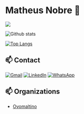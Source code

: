 # Matheus Nobre 👋
![](https://komarev.com/ghpvc/?username=ccr5&color=green&style=flat-square)
<p></p>

![Github stats](https://github-readme-stats.vercel.app/api?username=ccr5&show_icons=true&theme=merko&count_private=true&include_all_commits=true)

[![Top Langs](https://github-readme-stats.vercel.app/api/top-langs/?username=ccr5&langs_count=10&layout=compact&theme=merko&hide=html,css,shell,dockerfile,less,hcl)](https://github.com/ccr5/github-readme-stats)

## 📫 Contact

[![Gmail](https://img.shields.io/badge/-GMAIL-D14836?style=for-the-badge&logo=gmail&logoColor=white)](mailto:matt-gomes@live.com)
[![LinkedIn](https://img.shields.io/badge/-LINKEDIN-0077B5?style=for-the-badge&logo=linkedin&logoColor=white)](https://www.linkedin.com/in/mattnobre/)
[![WhatsApp](https://img.shields.io/badge/-WHATSAPP-00FF00?style=for-the-badge&logo=whatsApp&logoColor=white)](https://api.whatsapp.com/send?phone=5511995660126)

## 📫 Organizations

- [Ovomaltino](https://github.com/Ovomaltino)

